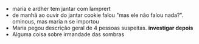- maria e ardher tem jantar com lamprert
- de manhã ao ouvir do jantar cookie falou "mas ele não falou nada?". ominous, mas maria n se importou
- Maria pegou descrição geral de 4 pessoas suspeitas. **investigar depois**
- Alguma coisa sobre irmandade das sombras